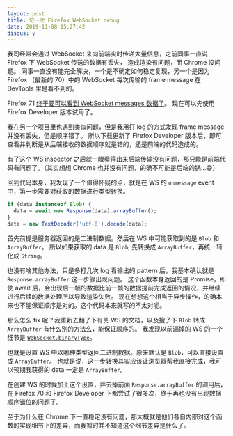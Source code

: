 ```yaml
---
layout: post
title: 记一次 Firefox WebSocket debug
date: 2019-11-08 15:27:42
disqus: y
---
```


我司经常会通过 WebSocket 来向前端实时传递大量信息，之前同事一直说 Firefox 下 WebSocket 传送的数据有丢失，
造成渲染有问题，而 Chrome 没问题。
同事一直没有能完全解决，一个是不确定如何稳定复现，另一个是因为 Firefox （最新的 70）中的 WebSocket
每次传输的 frame message 在 DevTools 里是看不到的。

Firefox 71 [终于要可以看到 WebSocket messages 数据了](https://hacks.mozilla.org/2019/10/firefoxs-new-websocket-inspector/)。
现在可以先使用 Firefox Developer 版本试用了。

我在另一个项目里也遇到类似问题，但是我用打 log 的方式发现 frame message 并没有丢失，但是顺序错了。
所以下载更新了 Firefox Developer 版本后，即可查看并判断是从后端接收的数据顺序就是错的，还是前端的代码造成的。

有了这个 WS inspector 之后就一眼看得出来后端传输没有问题，那只能是前端代码有问题了。（其实想想 Chrome 也并没有问题，的确不可能是后端的锅...😅）

回到代码本身，我发现了一个值得怀疑的点，就是在 WS 的 `onmessage` event 中，第一步需要对获取的数据进行类型转换。

```js
if (data instanceof Blob) {
  data = await new Response(data).arrayBuffer();
}
data = new TextDecoder('utf-8').decode(data);
```

首先前提是服务器返回的是二进制数据。然后在 WS 中可能获取到的是 `Blob` 和 `ArrayBuffer`。
所以如果获取的 data 是 `Blob`, 先转换成 `ArrayBuffer`，再统一转化成 `String`。

也没有啥其他办法，只是多打几次 log 看输出的 pattern 后，我基本确认就是 `Response.arrayBuffer` 这一步骤出现问题。
这个函数本身返回的是 Promise，即使 await 后，会出现后一帧的数据比前一帧的数据提前完成返回的情况，并继续进行后续的数据处理所以导致渲染失败。
现在想想这个相当于异步操作，的确本来也不能保证顺序是对的。这个代码本来就写的不太对呢。

那么怎么 fix 呢？我重新去翻了下有关 WS 的文档，以及搜了下 `Blob` 转成 `ArrayBuffer` 有什么别的方法么，能保证顺序的。
我发现以前漏掉的 WS 的一个细节是 [`WebSocket.binaryType`](https://developer.mozilla.org/en-US/docs/Web/API/WebSocket/binaryType)。

也就是设置 WS 中以哪种类型返回二进制数据。原来默认是 `Blob`，可以直接设置成 `ArrayBuffer`。
也就是说，这一步转换其实应该让浏览器帮我直接完成，我可以预期我获得的 data 一定是 `ArrayBuffer`。

在创建 WS 的时候加上这个设置，并去掉前面 `Response.arrayBuffer` 的调用后，在 Firefox 70 和 Firefox Developer 下都尝试了很多次，终于再也没有出现数据顺序错位的问题了。

至于为什么在 Chrome 下一直稳定没有问题，那大概就是他们各自内部对这个函数的实现细节上的差异，而我暂时并不知道这个细节差异是什么了。
